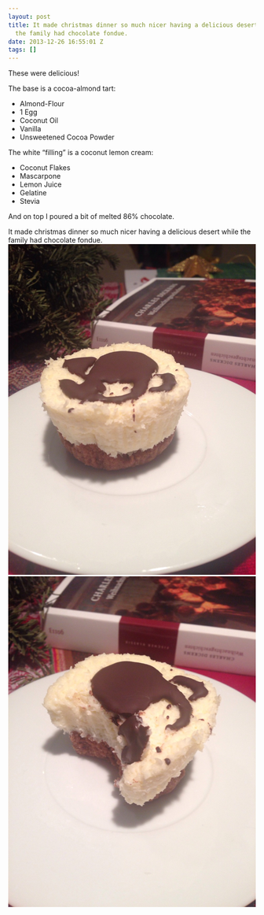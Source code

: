 ```yaml
---
layout: post
title: It made christmas dinner so much nicer having a delicious desert while
  the family had chocolate fondue.
date: 2013-12-26 16:55:01 Z
tags: []
---
```

These were delicious!

The base is a cocoa-almond tart:

*   Almond-Flour
*   1 Egg
*   Coconut Oil
*   Vanilla
*   Unsweetened Cocoa Powder

The white “filling” is a coconut lemon cream:

*   Coconut Flakes
*   Mascarpone
*   Lemon Juice
*   Gelatine
*   Stevia

And on top I poured a bit of melted 86% chocolate.

It made christmas dinner so much nicer having a delicious desert while the family had chocolate fondue.
![](/media/2013/12/71211949049_0.jpg)
![](/media/2013/12/71211949049_1.jpg)
